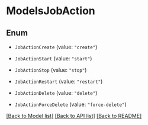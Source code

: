 # ModelsJobAction

## Enum


* `JobActionCreate` (value: `"create"`)

* `JobActionStart` (value: `"start"`)

* `JobActionStop` (value: `"stop"`)

* `JobActionRestart` (value: `"restart"`)

* `JobActionDelete` (value: `"delete"`)

* `JobActionForceDelete` (value: `"force-delete"`)


[[Back to Model list]](../README.md#documentation-for-models) [[Back to API list]](../README.md#documentation-for-api-endpoints) [[Back to README]](../README.md)


